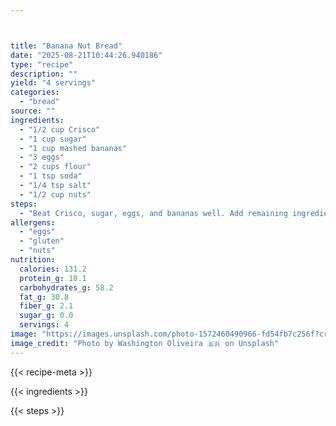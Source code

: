 ```yaml
---



title: "Banana Nut Bread"
date: "2025-08-21T10:44:26.940186"
type: "recipe"
description: ""
yield: "4 servings"
categories:
  - "bread"
source: ""
ingredients:
  - "1/2 cup Crisco"
  - "1 cup sugar"
  - "1 cup mashed bananas"
  - "3 eggs"
  - "2 cups flour"
  - "1 tsp soda"
  - "1/4 tsp salt"
  - "1/2 cup nuts"
steps:
  - "Beat Crisco, sugar, eggs, and bananas well. Add remaining ingredients, mix well. Pour into 5 mini loaf pans - bake at 325 degrees for 30-35 minutes, or bake 1 regular loaf for 1 hour."
allergens:
  - "eggs"
  - "gluten"
  - "nuts"
nutrition:
  calories: 131.2
  protein_g: 10.1
  carbohydrates_g: 58.2
  fat_g: 30.8
  fiber_g: 2.1
  sugar_g: 0.0
  servings: 4
image: "https://images.unsplash.com/photo-1572460490966-fd54fb7c256f?crop=entropy&cs=tinysrgb&fit=max&fm=jpg&ixid=M3w3OTQ5MzV8MHwxfHNlYXJjaHwxfHxiYW5hbmElMjBudXQlMjBicmVhZCUyMGZvb2QlMjBicmVhZHxlbnwxfDB8fHwxNzU1ODA0NTkyfDA&ixlib=rb-4.1.0&q=80&w=1080"
image_credit: "Photo by Washington Oliveira 🇧🇷 on Unsplash"
---
```


{{< recipe-meta >}}

{{< ingredients >}}

{{< steps >}}
